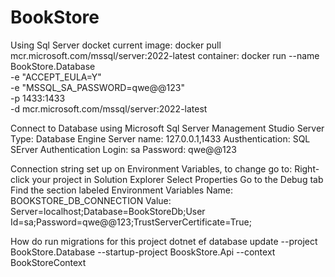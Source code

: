 # BookStore

Using Sql Server docket
current image: docker pull mcr.microsoft.com/mssql/server:2022-latest
container: 
docker run --name BookStore.Database \
  -e "ACCEPT_EULA=Y" \
  -e "MSSQL_SA_PASSWORD=qwe@@123" \
  -p 1433:1433 \
  -d mcr.microsoft.com/mssql/server:2022-latest

Connect to Database using Microsoft Sql Server Management Studio
Server Type: Database Engine
Server name: 127.0.0.1,1433
Austhentication: SQL SErver Authentication
Login: sa
Password: qwe@@123

Connection string set up on Environment Variables, to change go to:
    Right-click your project in Solution Explorer
    Select Properties
    Go to the Debug tab
    Find the section labeled Environment Variables
    Name: BOOKSTORE_DB_CONNECTION
    Value: Server=localhost;Database=BookStoreDb;User Id=sa;Password=qwe@@123;TrustServerCertificate=True;

How do run migrations for this project
dotnet ef database update --project BookStore.Database --startup-project BooskStore.Api --context BookStoreContext


